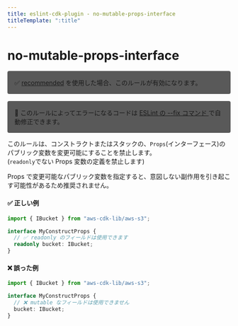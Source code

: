 ```yaml
---
title: eslint-cdk-plugin - no-mutable-props-interface
titleTemplate: ":title"
---
```


# no-mutable-props-interface

<div style="margin-top: 16px; background-color: #595959; padding: 16px; border-radius: 4px;">
    ✅ <a href="/ja/rules/#recommended-rules">recommended</a>
  を使用した場合、このルールが有効になります。
</div>
<div style="margin-top: 16px; background-color: #595959; padding: 16px; border-radius: 4px;">
  🔧 このルールによってエラーになるコードは
  <a href="https://eslint.org/docs/latest/use/command-line-interface#--fix">
    ESLint の --fix コマンド
  </a>
  で自動修正できます。
</div>

このルールは、コンストラクトまたはスタックの、`Props`(インターフェース)のパブリック変数を変更可能にすることを禁止します。  
(`readonly`でない Props 変数の定義を禁止します)

Props で変更可能なパブリック変数を指定すると、意図しない副作用を引き起こす可能性があるため推奨されません。

#### ✅ 正しい例

```ts
import { IBucket } from "aws-cdk-lib/aws-s3";

interface MyConstructProps {
  // ✅ readonly のフィールドは使用できます
  readonly bucket: IBucket;
}
```

#### ❌ 誤った例

```ts
import { IBucket } from "aws-cdk-lib/aws-s3";

interface MyConstructProps {
  // ❌ mutable なフィールドは使用できません
  bucket: IBucket;
}
```
